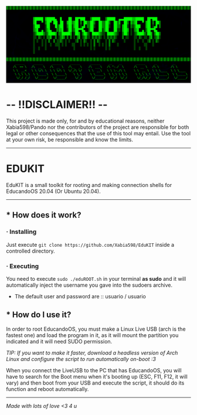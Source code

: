 <img src=/mdimg/rooter.png>

# -- !!DISCLAIMER!! --
This project is made only, for and by educational reasons, neither Xabia598/Pando nor the contributors of the project are responsible for both legal or other consequences that the use of this tool may entail. Use the tool at your own risk, be responsible and know the limits.

---

# EDUKIT

EduKIT is a small toolkit for rooting and making connection shells for EducandoOS 20.04 (Or Ubuntu 20.04).

---

## * How does it work?

### · Installing

Just execute ```git clone https://github.com/Xabia598/EduKIT``` inside a controlled directory.

### · Executing

You need to execute ```sudo ./eduROOT.sh``` in your terminal **as sudo** and it will automatically inject the username you gave into the sudoers archive.

* The default user and password are :: usuario / usuario

## * How do I use it?

In order to root EducandoOS, you must make a Linux Live USB (arch is the fastest one) and load the program in it, as it will mount the partition you indicated and it will need SUDO permission.

*TIP: If you want to make it faster, download a headless version of Arch Linux and configure the script to run automatically on-boot :3*

When you connect the LiveUSB to the PC that has EducandoOS, you will have to search for the Boot menu when it's booting up (ESC, F11, F12, it will vary) and then boot from your USB and execute the script, it should do its function and reboot automatically.

---

*Made with lots of love <3 4 u*

